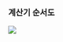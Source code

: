 ### 계산기 순서도

<img src='https://user-images.githubusercontent.com/71827641/136828104-71e3df82-4eca-4370-8f66-26ab24528d0e.png'/>
